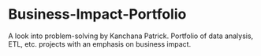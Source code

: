 # Business-Impact-Portfolio
A look into problem-solving by Kanchana Patrick. Portfolio of data analysis, ETL, etc. projects with an emphasis on business impact.
